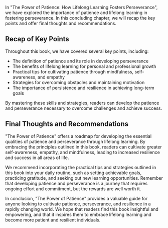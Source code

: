 
In "The Power of Patience: How Lifelong Learning Fosters Perseverance", we have explored the importance of patience and lifelong learning in fostering perseverance. In this concluding chapter, we will recap the key points and offer final thoughts and recommendations.

Recap of Key Points
-------------------

Throughout this book, we have covered several key points, including:

* The definition of patience and its role in developing perseverance
* The benefits of lifelong learning for personal and professional growth
* Practical tips for cultivating patience through mindfulness, self-awareness, and empathy
* Strategies for overcoming obstacles and maintaining motivation
* The importance of persistence and resilience in achieving long-term goals

By mastering these skills and strategies, readers can develop the patience and perseverance necessary to overcome challenges and achieve success.

Final Thoughts and Recommendations
----------------------------------

"The Power of Patience" offers a roadmap for developing the essential qualities of patience and perseverance through lifelong learning. By embracing the principles outlined in this book, readers can cultivate greater self-awareness, empathy, and mindfulness, leading to increased resilience and success in all areas of life.

We recommend incorporating the practical tips and strategies outlined in this book into your daily routine, such as setting achievable goals, practicing gratitude, and seeking out new learning opportunities. Remember that developing patience and perseverance is a journey that requires ongoing effort and commitment, but the rewards are well worth it.

In conclusion, "The Power of Patience" provides a valuable guide for anyone looking to cultivate patience, perseverance, and resilience in a rapidly changing world. We hope that readers find this book insightful and empowering, and that it inspires them to embrace lifelong learning and become more patient and resilient individuals.
